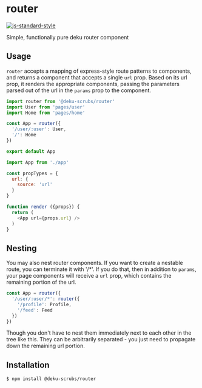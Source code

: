 
# router

[![js-standard-style](https://img.shields.io/badge/code%20style-standard-brightgreen.svg?style=flat)](https://github.com/feross/standard)

Simple, functionally pure deku router component

## Usage

`router` accepts a mapping of express-style route patterns to components, and returns a component that accepts a single `url` prop.  Based on its url prop, it renders the appropriate components, passing the parameters parsed out of the url in the `params` prop to the component.

```javascript
import router from '@deku-scrubs/router'
import User from 'pages/user'
import Home from 'pages/home'

const App = router({
  '/user/:user': User,
  '/': Home
})

export default App
```


```javascript
import App from './app'

const propTypes = {
  url: {
    source: 'url'
  }
}

function render ({props}) {
  return (
    <App url={props.url} />
  )
}
```

## Nesting

You may also nest router components.  If you want to create a nestable route, you can terminate it with '/*'.  If you do that, then in addition to `params`, your page components will receive a `url` prop, which contains the remaining portion of the url.

```javascript
const App = router({
  '/user/:user/*': router({
    '/profile': Profile,
    '/feed': Feed
  })
})
```

Though you don't have to nest them immediately next to each other in the tree like this.  They can be arbitrarily separated - you just need to propagate down the remaining url portion.

## Installation

    $ npm install @deku-scrubs/router

